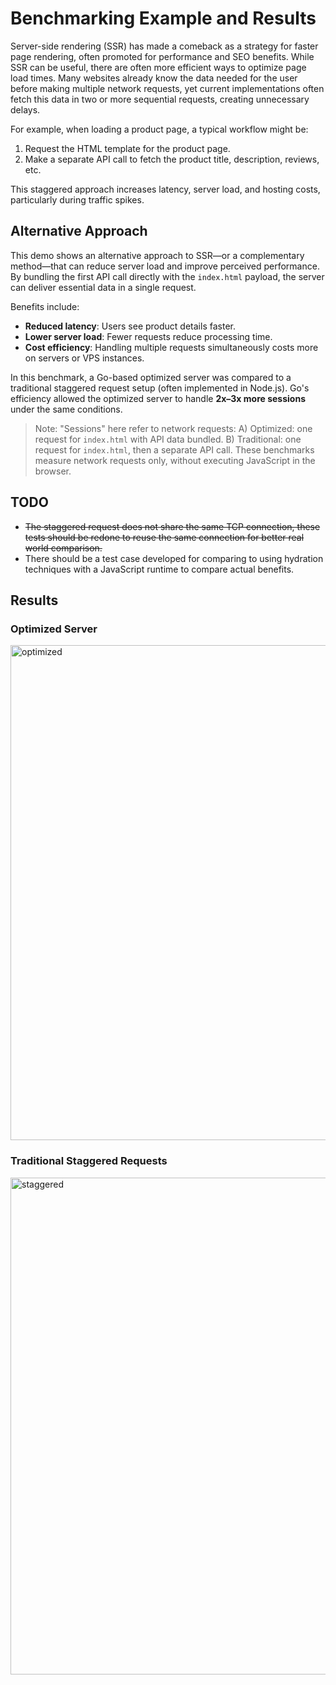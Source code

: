 # Benchmarking Example and Results

Server-side rendering (SSR) has made a comeback as a strategy for faster page rendering, often promoted for performance and SEO benefits. While SSR can be useful, there are often more efficient ways to optimize page load times. Many websites already know the data needed for the user before making multiple network requests, yet current implementations often fetch this data in two or more sequential requests, creating unnecessary delays.

For example, when loading a product page, a typical workflow might be:

1. Request the HTML template for the product page.
2. Make a separate API call to fetch the product title, description, reviews, etc.

This staggered approach increases latency, server load, and hosting costs, particularly during traffic spikes.

## Alternative Approach

This demo shows an alternative approach to SSR—or a complementary method—that can reduce server load and improve perceived performance. By bundling the first API call directly with the `index.html` payload, the server can deliver essential data in a single request.

Benefits include:

* **Reduced latency**: Users see product details faster.
* **Lower server load**: Fewer requests reduce processing time.
* **Cost efficiency**: Handling multiple requests simultaneously costs more on servers or VPS instances.

In this benchmark, a Go-based optimized server was compared to a traditional staggered request setup (often implemented in Node.js). Go's efficiency allowed the optimized server to handle **2x–3x more sessions** under the same conditions.

> Note: "Sessions" here refer to network requests:
> A) Optimized: one request for `index.html` with API data bundled.
> B) Traditional: one request for `index.html`, then a separate API call.
> These benchmarks measure network requests only, without executing JavaScript in the browser.

## TODO
- ~~The staggered request does not share the same TCP connection, these tests should be redone to reuse the same connection for better real world comparison.~~
- There should be a test case developed for comparing to using hydration techniques with a JavaScript runtime to compare actual benefits.

## Results

### Optimized Server

<img width="510" height="792" alt="optimized" src="https://github.com/user-attachments/assets/61ff7a28-45ff-42f5-8b4f-b5224c626948" />

### Traditional Staggered Requests

<img width="631" height="795" alt="staggered" src="https://github.com/user-attachments/assets/54c84ba9-1712-4b06-a101-bf45e038829c" />
